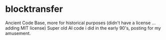 # blocktransfer
Ancient Code Base, more for historical purposes (didn't have a license ... adding MIT license)
Super old AI code i did in the early 90's, posting for my amusement.
